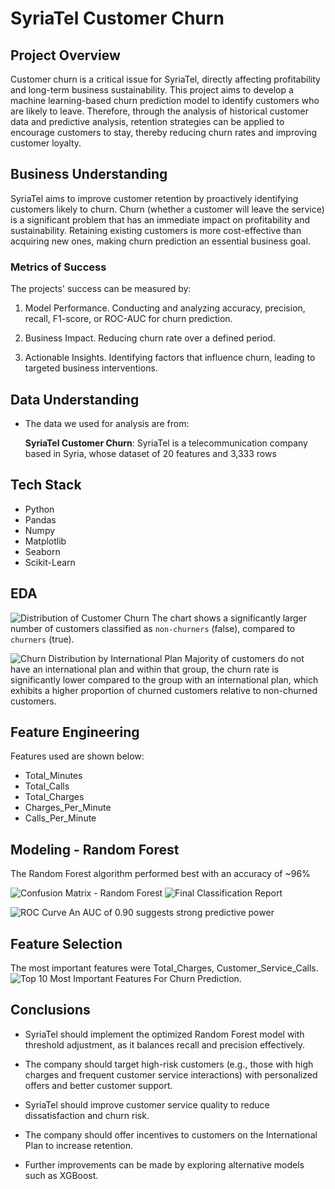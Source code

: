 # SyriaTel Customer Churn

## Project Overview
Customer churn is a critical issue for SyriaTel, directly affecting profitability and long-term business sustainability. This project aims to develop a machine learning-based churn prediction model to identify customers who are likely to leave. Therefore, through the analysis of historical customer data and predictive analysis, retention strategies can be applied to encourage customers to stay, thereby reducing churn rates and improving customer loyalty.

## Business Understanding
SyriaTel aims to improve customer retention by proactively identifying customers likely to churn. Churn (whether a customer will leave the service) is a significant problem that has an immediate impact on profitability and sustainability. Retaining existing customers is more cost-effective than acquiring new ones, making churn prediction an essential business goal.

### Metrics of Success
The projects' success can be measured by:

1. Model Performance.
Conducting and analyzing accuracy, precision, recall, F1-score, or ROC-AUC for churn prediction.

2. Business Impact.
Reducing churn rate over a defined period.

3. Actionable Insights.
Identifying factors that influence churn, leading to targeted business interventions.

  
## Data Understanding
- The data we used for analysis are from:
    
    **SyriaTel Customer Churn**: SyriaTel is a telecommunication company based in Syria, whose dataset of 20 features and 3,333 rows 

## Tech Stack
- Python
- Pandas
- Numpy
- Matplotlib
- Seaborn
- Scikit-Learn

## EDA

![Distribution of Customer Churn](/images/Customer%20Churn%20Distribution.png)
The chart shows a significantly larger number of customers classified as `non-churners` (false), compared to `churners` (true).

![Churn Distribution by International Plan](/images/Churn%20Distribution%20by%20International%20Plan.png)
Majority of customers do not have an international plan and within that group, the churn rate is significantly lower compared to the group with an international plan, which exhibits a higher proportion of churned customers relative to non-churned customers.


## Feature Engineering
Features used are shown below:

- Total_Minutes
- Total_Calls
- Total_Charges
- Charges_Per_Minute
- Calls_Per_Minute

## Modeling - Random Forest

The Random Forest algorithm performed best with an accuracy of ~96%

![Confusion Matrix - Random Forest](/images/Confusion%20Matrix%20-%20Random%20Forest.png)
![Final Classification Report](/images/Classification%20Report.png)

![ROC Curve](/images/ROC%20Curve.png)
An AUC of 0.90 suggests strong predictive power

## Feature Selection

The most important features were Total_Charges, Customer_Service_Calls.
![Top 10 Most Important Features For Churn Prediction](/images/Top%2010%20Most%20Important%20Features%20for%20Churn%20Prediction.png).


## Conclusions

- SyriaTel should implement the optimized Random Forest model with threshold adjustment, as it balances recall and precision effectively.

- The company should target high-risk customers (e.g., those with high charges and frequent customer service interactions) with personalized offers and better customer support.

- SyriaTel should improve customer service quality to reduce dissatisfaction and churn risk.

- The company should offer incentives to customers on the International Plan to increase retention.

- Further improvements can be made by exploring alternative models such as XGBoost.